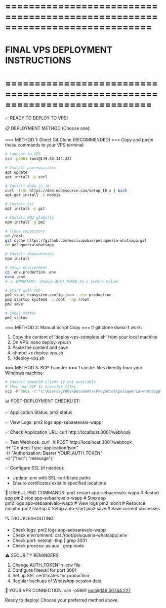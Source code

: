 # =============================================================================
# FINAL VPS DEPLOYMENT INSTRUCTIONS
# =============================================================================

✅ READY TO DEPLOY TO VPS!

📋 DEPLOYMENT METHOD (Choose one):

=== METHOD 1: Direct Git Clone (RECOMMENDED) ===
Copy and paste these commands to your VPS terminal:

```bash
# Connect to VPS
ssh -p5661 root@149.50.144.227

# Install prerequisites
apt update
apt install -y curl

# Install Node.js 18
curl -fsSL https://deb.nodesource.com/setup_18.x | bash -
apt-get install -y nodejs

# Install Git
apt install -y git

# Install PM2 globally
npm install -g pm2

# Clone repository
cd /root
git clone https://github.com/msilvapobas/peluqueria-whatsapp.git
cd peluqueria-whatsapp

# Install dependencies
npm install

# Setup environment
cp .env.production .env
nano .env
# ⚠️ IMPORTANT: Change AUTH_TOKEN to a secure value!

# Start with PM2
pm2 start ecosystem.config.json --env production
pm2 startup systemd -u root --hp /root
pm2 save

# Check status
pm2 status
```

=== METHOD 2: Manual Script Copy ===
If git clone doesn't work:

1. Copy the content of 'deploy-vps-complete.sh' from your local machine
2. On VPS: nano deploy-vps.sh
3. Paste the content and save
4. chmod +x deploy-vps.sh
5. ./deploy-vps.sh

=== METHOD 3: SCP Transfer ===
Transfer files directly from your Windows machine:

```powershell
# Install OpenSSH client if not available
# Then use SCP to transfer files
scp -P 5661 -r "c:\Users\gr00v\Documents\Proyectos\peluqueria-whatsapp" root@149.50.144.227:/root/
```

📊 POST-DEPLOYMENT CHECKLIST:

✅ Application Status:
   pm2 status

✅ View Logs:
   pm2 logs app-sebaarevalo-wapp

✅ Check Application URL:
   curl http://localhost:3001/webhook
   
✅ Test Webhook:
   curl -X POST http://localhost:3001/webhook \
   -H "Content-Type: application/json" \
   -H "Authorization: Bearer YOUR_AUTH_TOKEN" \
   -d '{"test": "message"}'

✅ Configure SSL (if needed):
   - Update .env with SSL certificate paths
   - Ensure certificates exist in specified locations

🔧 USEFUL PM2 COMMANDS:
   pm2 restart app-sebaarevalo-wapp    # Restart app
   pm2 stop app-sebaarevalo-wapp       # Stop app  
   pm2 logs app-sebaarevalo-wapp       # View logs
   pm2 monit                           # Resource monitor
   pm2 startup                         # Setup auto-start
   pm2 save                            # Save current processes

🔍 TROUBLESHOOTING:
   - Check logs: pm2 logs app-sebaarevalo-wapp
   - Check environment: cat /root/peluqueria-whatsapp/.env
   - Check port: netstat -tlnp | grep 3001
   - Check process: ps aux | grep node

⚠️ SECURITY REMINDERS:
   1. Change AUTH_TOKEN in .env file
   2. Configure firewall for port 3001
   3. Set up SSL certificates for production
   4. Regular backups of WhatsApp session data

🎯 YOUR VPS CONNECTION:
   ssh -p5661 root@149.50.144.227

Ready to deploy! Choose your preferred method above.
